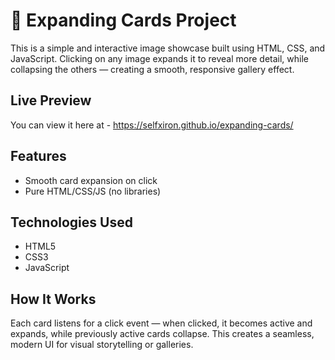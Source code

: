 # 📸 Expanding Cards Project

This is a simple and interactive image showcase built using HTML, CSS, and JavaScript. Clicking on any image expands it to reveal more detail, while collapsing the others — creating a smooth, responsive gallery effect.

## Live Preview
You can view it here at - https://selfxiron.github.io/expanding-cards/

## Features
- Smooth card expansion on click
- Pure HTML/CSS/JS (no libraries)

## Technologies Used
- HTML5
- CSS3
- JavaScript

## How It Works
Each card listens for a click event — when clicked, it becomes active and expands, while previously active cards collapse. This creates a seamless, modern UI for visual storytelling or galleries.
